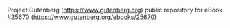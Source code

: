 Project Gutenberg (https://www.gutenberg.org) public repository for eBook #25670 (https://www.gutenberg.org/ebooks/25670)
